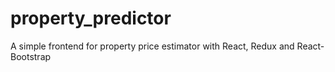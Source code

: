 # property_predictor
A simple frontend for property price estimator with React, Redux and React-Bootstrap
